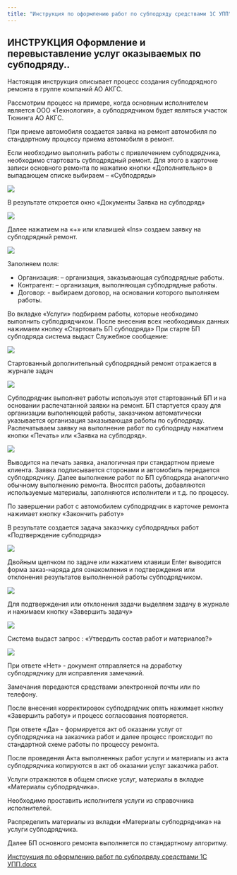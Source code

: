 ```yaml
---
title: "Инструкция по оформлению работ по субподряду средствами 1С УПП"
---
```


## ИНСТРУКЦИЯ Оформление и перевыставление услуг оказываемых по субподряду..

Настоящая инструкция описывает процесс создания субподрядного ремонта в группе компаний АО АКГС.

Рассмотрим процесс на примере, когда основным исполнителем является ООО «Технология», а субподрядчиком будет являться участок Тюнинга АО АКГС.

При приеме автомобиля создается заявка на ремонт автомобиля по стандартному процессу приема автомобиля в ремонт.

Если необходимо выполнить работы с привлечением субподрядчика, необходимо стартовать субподрядный ремонт. Для этого в карточке записи основного ремонта по нажатию кнопки «Дополнительно» в выпадающем списке выбираем – «Субподряды»

![](_attach/lu224723662af_tmp_68494ec723bee461.jpg)

В результате откроется окно «Документы Заявка на субподряд»

![](_attach/lu224723662af_tmp_eac16c81aa624c6d.png)

Далее нажатием на «+» или клавишей «Ins» создаем заявку на субподрядный ремонт.

![](_attach/lu224723662af_tmp_e91e4ae232345fa6.png)

Заполняем поля:
- Организация: – организация, заказывающая субподрядные работы.
- Контрагент: – организация, выполняющая субподрядные работы.
- Договор: - выбираем договор, на основании которого выполняем работы.

Во вкладке «Услуги» подбираем работы, которые необходимо выполнить субподрядчиком.
После внесения всех необходимых данных нажимаем кнопку «Стартовать БП субподряда»
При старте БП субподряда система выдаст Служебное сообщение:

![](_attach/lu224723662af_tmp_ffed8ea7432ff952.png)

Стартованный дополнительный субподрядный ремонт отражается в журнале задач

![](_attach/lu224723662af_tmp_873bcf358043ecd6.png)

Субподрядчик выполняет работы используя этот стартованный БП и на основании распечатанной заявки на ремонт.
БП стартуется сразу для организации выполняющей работы, заказчиком автоматически указывается организация заказывающая работы по субподряду.
Распечатываем заявку на выполнение работ по субподряду нажатием кнопки «Печать» или «Заявка на субподряд».

![](_attach/lu224723662af_tmp_36ea7c78b10ae7a9.png)

Выводится на печать заявка, аналогичная при стандартном приеме клиента.
Заявка подписывается сторонами и автомобиль передается субподрядчику.
Далее выполнение работ по БП субподряда аналогично обычному выполнению ремонта.
Вносятся работы, добавляются используемые материалы, заполняются исполнители и т.д. по процессу.

По завершении работ с автомобилем субподрядчик в карточке ремонта нажимает кнопку «Закончить работу»

В результате создается задача заказчику субподрядных работ «Подтверждение субподряда»

![](_attach/lu224723662af_tmp_ad5b6016ba1c7717.png)

Двойным щелчком по задаче или нажатием клавиши Enter выводится форма заказ-наряда для ознакомления и подтверждения или отклонения результатов выполненной работы субподрядчиком.

![](_attach/lu224723662af_tmp_45fd6572ad135e00.png)

Для подтверждения или отклонения задачи выделяем задачу в журнале и нажимаем кнопку «Завершить задачу»

![](_attach/lu224723662af_tmp_67c461d67c534965.png)

Система выдаст запрос : «Утвердить состав работ и материалов?»

![](_attach/lu224723662af_tmp_101c46e44cbe0eb2.png)

При ответе «Нет» - документ отправляется на доработку субподрядчику для исправления замечаний.

Замечания передаются средствами электронной почты или по телефону.

После внесения корректировок субподрядчик опять нажимает кнопку «Завершить работу» и процесс согласования повторяется.

При ответе «Да» - формируется акт об оказании услуг от субподрядчика на заказчика работ и далее процесс происходит по стандартной схеме работы по процессу ремонта.

После проведения Акта выполненных работ услуги и материалы из акта субподрядчика копируются в акт об оказании услуг заказчика работ.

Услуги отражаются в общем списке услуг, материалы в вкладке «Материалы субподрядчика».

Необходимо проставить исполнителя услуги из справочника исполнителей.

Распределить материалы из вкладки «Материалы субподрядчика» на услуги субподрядчика.

Далее БП основного ремонта выполняется по стандартному алгоритму.

[Инструкция по оформлению работ по субподряду средствами 1С УПП.docx](_attach/Инструкция%20по%20оформлению%20работ%20по%20субподряду%20средствами%201С%20УПП%201.docx)